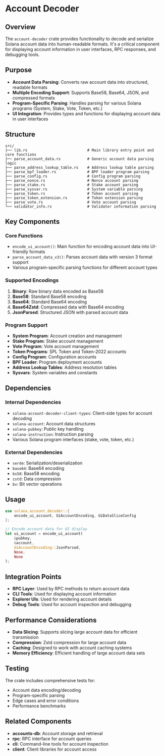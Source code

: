 # Account Decoder

## Overview

The `account-decoder` crate provides functionality to decode and serialize Solana account data into human-readable formats. It's a critical component for displaying account information in user interfaces, RPC responses, and debugging tools.

## Purpose

- **Account Data Parsing**: Converts raw account data into structured, readable formats
- **Multiple Encoding Support**: Supports Base58, Base64, JSON, and compressed formats
- **Program-Specific Parsing**: Handles parsing for various Solana programs (System, Stake, Vote, Token, etc.)
- **UI Integration**: Provides types and functions for displaying account data in user interfaces

## Structure

```
src/
├── lib.rs                           # Main library entry point and core functions
├── parse_account_data.rs            # Generic account data parsing logic
├── parse_address_lookup_table.rs    # Address lookup table parsing
├── parse_bpf_loader.rs              # BPF loader program parsing
├── parse_config.rs                  # Config program parsing
├── parse_nonce.rs                   # Nonce account parsing
├── parse_stake.rs                   # Stake account parsing
├── parse_sysvar.rs                  # System variable parsing
├── parse_token.rs                   # Token account parsing
├── parse_token_extension.rs         # Token extension parsing
├── parse_vote.rs                    # Vote account parsing
└── validator_info.rs                # Validator information parsing
```

## Key Components

### Core Functions

- `encode_ui_account()`: Main function for encoding account data into UI-friendly formats
- `parse_account_data_v3()`: Parses account data with version 3 format support
- Various program-specific parsing functions for different account types

### Supported Encodings

1. **Binary**: Raw binary data encoded as Base58
2. **Base58**: Standard Base58 encoding
3. **Base64**: Standard Base64 encoding
4. **Base64Zstd**: Compressed data with Base64 encoding
5. **JsonParsed**: Structured JSON with parsed account data

### Program Support

- **System Program**: Account creation and management
- **Stake Program**: Stake account management
- **Vote Program**: Vote account management
- **Token Programs**: SPL Token and Token-2022 accounts
- **Config Program**: Configuration accounts
- **BPF Loader**: Program deployment accounts
- **Address Lookup Tables**: Address resolution tables
- **Sysvars**: System variables and constants

## Dependencies

### Internal Dependencies
- `solana-account-decoder-client-types`: Client-side types for account decoding
- `solana-account`: Account data structures
- `solana-pubkey`: Public key handling
- `solana-instruction`: Instruction parsing
- Various Solana program interfaces (stake, vote, token, etc.)

### External Dependencies
- `serde`: Serialization/deserialization
- `base64`: Base64 encoding
- `bs58`: Base58 encoding
- `zstd`: Data compression
- `bv`: Bit vector operations

## Usage

```rust
use solana_account_decoder::{
    encode_ui_account, UiAccountEncoding, UiDataSliceConfig
};

// Encode account data for UI display
let ui_account = encode_ui_account(
    &pubkey,
    &account,
    UiAccountEncoding::JsonParsed,
    None,
    None
);
```

## Integration Points

- **RPC Layer**: Used by RPC methods to return account data
- **CLI Tools**: Used for displaying account information
- **Explorer UIs**: Used for rendering account details
- **Debug Tools**: Used for account inspection and debugging

## Performance Considerations

- **Data Slicing**: Supports slicing large account data for efficient transmission
- **Compression**: Zstd compression for large account data
- **Caching**: Designed to work with account caching systems
- **Memory Efficiency**: Efficient handling of large account data sets

## Testing

The crate includes comprehensive tests for:
- Account data encoding/decoding
- Program-specific parsing
- Edge cases and error conditions
- Performance benchmarks

## Related Components

- **accounts-db**: Account storage and retrieval
- **rpc**: RPC interface for account queries
- **cli**: Command-line tools for account inspection
- **client**: Client libraries for account access 